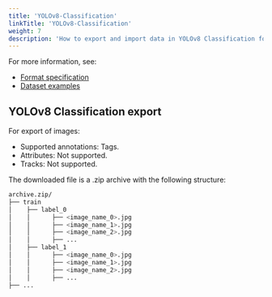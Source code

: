 ```yaml
---
title: 'YOLOv8-Classification'
linkTitle: 'YOLOv8-Classification'
weight: 7
description: 'How to export and import data in YOLOv8 Classification format'
---
```


For more information, see:

- [Format specification](https://docs.ultralytics.com/datasets/classify/)
- [Dataset examples](https://github.com/cvat-ai/datumaro/tree/develop/tests/assets/yolo_dataset/yolov8_classification)

## YOLOv8 Classification export

For export of images:

- Supported annotations: Tags.
- Attributes: Not supported.
- Tracks: Not supported.

The downloaded file is a .zip archive with the following structure:

```bash
archive.zip/
├── train
│    ├── label_0
│    │      ├── <image_name_0>.jpg
│    │      ├── <image_name_1>.jpg
│    │      ├── <image_name_2>.jpg
│    │      ├── ...
│    ├── label_1
│    │      ├── <image_name_0>.jpg
│    │      ├── <image_name_1>.jpg
│    │      ├── <image_name_2>.jpg
│    │      ├── ...
├── ...

```
